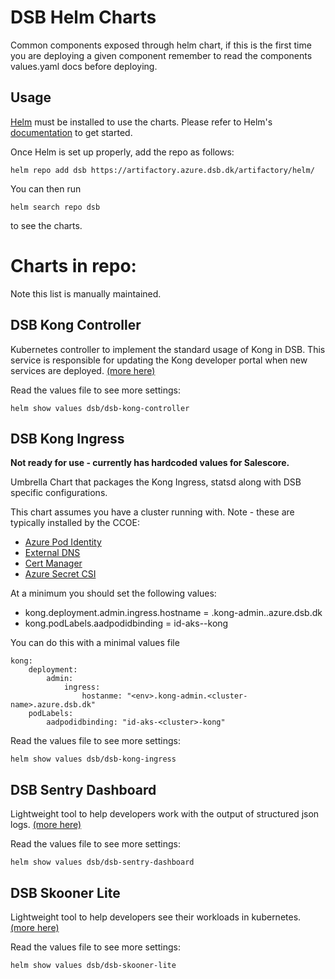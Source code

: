 # DSB Helm Charts

Common components exposed through helm chart, if this is the first time you are deploying a given component remember to read the components values.yaml docs before deploying.

## Usage

[Helm](https://helm.sh) must be installed to use the charts.
Please refer to Helm's [documentation](https://helm.sh/docs/) to get started.

Once Helm is set up properly, add the repo as follows:

```console
helm repo add dsb https://artifactory.azure.dsb.dk/artifactory/helm/
```

You can then run 

```
helm search repo dsb
```

to see the charts.

# Charts in repo:
Note this list is manually maintained.

## DSB Kong Controller
Kubernetes controller to implement the standard usage of Kong in DSB. This service is responsible for updating the Kong developer portal when new services are deployed. [(more here)](https://bitbucket.dsb.dk/projects/DOT/repos/dsb.kong.controller/browse)

Read the values file to see more settings:

```
helm show values dsb/dsb-kong-controller
```

## DSB Kong Ingress
<b>Not ready for use - currently has hardcoded values for Salescore.</b>

Umbrella Chart that packages the Kong Ingress, statsd along with DSB specific configurations.

This chart assumes you have a cluster running with. Note - these are typically installed by the CCOE:
- [Azure Pod Identity](https://github.com/Azure/aad-pod-identity)
- [External DNS](https://github.com/kubernetes-sigs/external-dns)
- [Cert Manager](https://cert-manager.io/docs/)
- [Azure Secret CSI](https://github.com/Azure/secrets-store-csi-driver-provider-azure)

At a minimum you should set the following values:
- kong.deployment.admin.ingress.hostname = <env>.kong-admin.<cluster-name>.azure.dsb.dk
- kong.podLabels.aadpodidbinding = id-aks-<cluster>-kong

You can do this with a minimal values file
```
kong:
    deployment:
        admin:
            ingress:
                hostanme: "<env>.kong-admin.<cluster-name>.azure.dsb.dk"
    podLabels:
        aadpodidbinding: "id-aks-<cluster>-kong"
```

Read the values file to see more settings:

```
helm show values dsb/dsb-kong-ingress
```

## DSB Sentry Dashboard
Lightweight tool to help developers work with the output of structured json logs. [(more here)](https://bitbucket.dsb.dk/projects/DOT/repos/dsb.sentry.dashboard/browse)

Read the values file to see more settings:

```
helm show values dsb/dsb-sentry-dashboard
```

## DSB Skooner Lite
Lightweight tool to help developers see their workloads in kubernetes. [(more here)](https://bitbucket.dsb.dk/projects/DOT/repos/dsb.skooner.lite/browse)

Read the values file to see more settings:

```
helm show values dsb/dsb-skooner-lite
```

